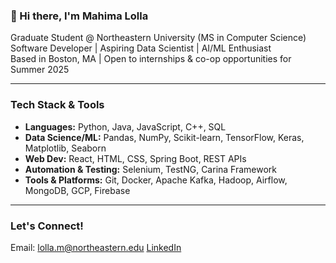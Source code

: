 ### 👋 Hi there, I'm Mahima Lolla

 Graduate Student @ Northeastern University (MS in Computer Science)  
 Software Developer | Aspiring Data Scientist | AI/ML Enthusiast  
 Based in Boston, MA | Open to internships & co-op opportunities for Summer 2025

---

###  Tech Stack & Tools
- **Languages:** Python, Java, JavaScript, C++, SQL  
- **Data Science/ML:** Pandas, NumPy, Scikit-learn, TensorFlow, Keras, Matplotlib, Seaborn  
- **Web Dev:** React, HTML, CSS, Spring Boot, REST APIs  
- **Automation & Testing:** Selenium, TestNG, Carina Framework  
- **Tools & Platforms:** Git, Docker, Apache Kafka, Hadoop, Airflow, MongoDB, GCP, Firebase  

---

###  Let's Connect!
 Email: lolla.m@northeastern.edu 
 [LinkedIn](https://www.linkedin.com/in/mahimalolla)  


